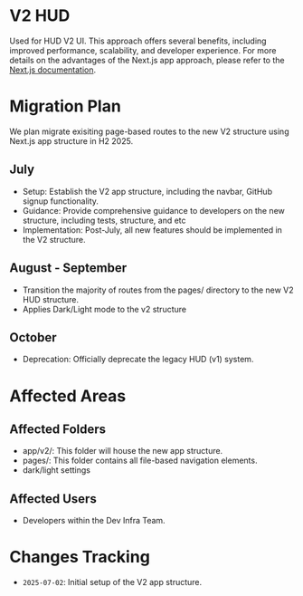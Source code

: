 # V2 HUD

Used for HUD V2 UI. This approach offers several benefits, including improved performance, scalability, and developer experience. For more details on the advantages of the Next.js app approach, please refer to the [Next.js documentation](https://nextjs.org/docs/app).

# Migration Plan
We plan migrate exisiting page-based routes to the new V2 structure using Next.js app structure in H2 2025.

## July
- Setup: Establish the V2 app structure, including the navbar, GitHub signup functionality.
- Guidance: Provide comprehensive guidance to developers on the new structure, including tests, structure, and etc
- Implementation: Post-July, all new features should be implemented in the V2 structure.

## August - September

- Transition the majority of routes from the pages/ directory to the new V2 HUD structure.
- Applies Dark/Light mode to the v2 structure

## October

- Deprecation: Officially deprecate the legacy HUD (v1) system.

# Affected Areas
## Affected Folders
- app/v2/: This folder will house the new app structure.
- pages/: This folder contains all file-based navigation elements.
- dark/light settings
## Affected Users
- Developers within the Dev Infra Team.

# Changes Tracking
- `2025-07-02`: Initial setup of the V2 app structure.

